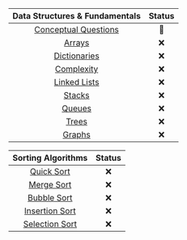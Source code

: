 |      Data Structures & Fundamentals     | Status |
|:---------------------------------------:|:------:|
| [Conceptual Questions] | 🚧 |
| [Arrays] | ❌ |
| [Dictionaries] | ❌ |
| [Complexity] | ❌ |
| [Linked Lists] | ❌ |
| [Stacks] | ❌ |
| [Queues] | ❌ |
| [Trees] | ❌ |
| [Graphs] | ❌ |  

[Conceptual Questions]: conceptuals
[Arrays]: data-structures/arrays/arrays.md
[Dictionaries]: data-structures/dictionaries/dictionaries.md
[Complexity]: complexity-analysis/complexity.md
[Linked Lists]: data-structures/linked-lists/linked-list.md
[Stacks]: data-structures/stacks/stacks.md
[Queues]: data-structures/queues/queues.md
[Trees]: data-structures/trees/trees.md
[Graphs]: data-structures/graphs/graphs.md 

|      Sorting Algorithms     | Status |
|:---------------------------------------:|:------:|
| [Quick Sort] | ❌ |
| [Merge Sort] | ❌ |
| [Bubble Sort] | ❌ |
| [Insertion Sort] | ❌ |
| [Selection Sort] | ❌ |

[Quick Sort]: algorithms/sorting/quick-sort.md
[Merge Sort]: algorithms/sorting/merge-sort.md
[Bubble Sort]: algorithms/sorting/bubble-sort.md
[Insertion Sort]: algorithms/sorting/insertion-sort.md
[Selection Sort]: algorithms/sorting/selection-sort.md
